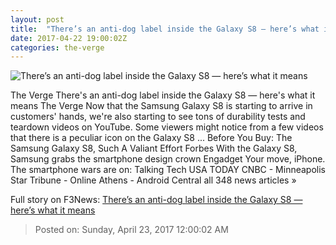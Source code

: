 ```yaml
---
layout: post
title:  "There’s an anti-dog label inside the Galaxy S8 — here’s what it means"
date: 2017-04-22 19:00:02Z
categories: the-verge
---
```


![There’s an anti-dog label inside the Galaxy S8 — here’s what it means](https://cdn0.vox-cdn.com/thumbor/5pev7yR5UZ-gmXYprBq1zhXuw3g=/0x0:845x475/1600x900/cdn0.vox-cdn.com/uploads/chorus_image/image/54396645/pasted_image_at_2017_04_21_12_54_pm.0.png)

The Verge There's an anti-dog label inside the Galaxy S8 — here's what it means The Verge Now that the Samsung Galaxy S8 is starting to arrive in customers' hands, we're also starting to see tons of durability tests and teardown videos on YouTube. Some viewers might notice from a few videos that there is a peculiar icon on the Galaxy S8 ... Before You Buy: The Samsung Galaxy S8, Such A Valiant Effort Forbes With the Galaxy S8, Samsung grabs the smartphone design crown Engadget Your move, iPhone. The smartphone wars are on: Talking Tech USA TODAY CNBC - Minneapolis Star Tribune - Online Athens - Android Central all 348 news articles »


Full story on F3News: [There’s an anti-dog label inside the Galaxy S8 — here’s what it means](http://www.f3nws.com/n/PBWBqF)

> Posted on: Sunday, April 23, 2017 12:00:02 AM
